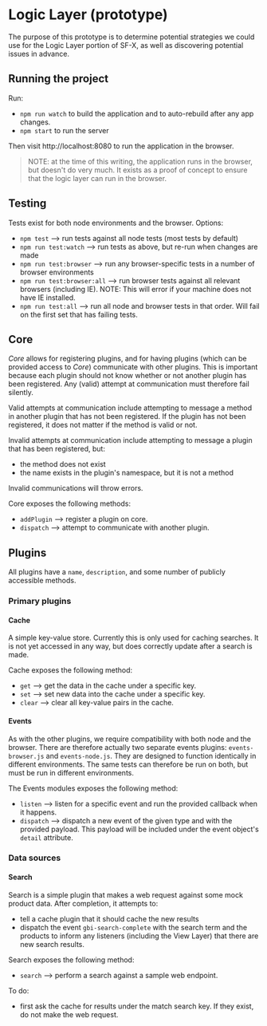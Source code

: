 
# Logic Layer (prototype)

The purpose of this prototype is to determine potential strategies we could use for the Logic Layer portion of SF-X, as well as discovering potential issues in advance.

## Running the project

Run:

* `npm run watch` to build the application and to auto-rebuild after any app changes.
* `npm start` to run the server

Then visit http://localhost:8080 to run the application in the browser.

> NOTE: at the time of this writing, the application runs in the browser, but doesn't do very much. It exists as a proof of concept to ensure that the logic layer can run in the browser.


## Testing

Tests exist for both node environments and the browser. Options:

* `npm test` --> run tests against all node tests (most tests by default)
* `npm run test:watch` --> run tests as above, but re-run when changes are made
* `npm run test:browser` --> run any browser-specific tests in a number of browser environments
* `npm run test:browser:all` --> run browser tests against all relevant browsers (including IE). NOTE: This will error if your machine does not have IE installed.
* `npm run test:all` --> run all node and browser tests in that order. Will fail on the first set that has failing tests.

## Core

_Core_ allows for registering plugins, and for having plugins (which can be provided access to _Core_) communicate with other plugins. This is important because each plugin should not know whether or not another plugin has been registered. Any (valid) attempt at communication must therefore fail silently.

Valid attempts at communication include attempting to message a method in another plugin that has not been registered. If the plugin has not been registered, it does not matter if the method is valid or not.

Invalid attempts at communication include attempting to message a plugin that has been registered, but:
* the method does not exist
* the name exists in the plugin's namespace, but it is not a method

Invalid communications will throw errors.

Core exposes the following methods:
* `addPlugin` --> register a plugin on core.
* `dispatch` --> attempt to communicate with another plugin.

## Plugins

All plugins have a `name`, `description`, and some number of publicly accessible methods.

### Primary plugins

#### Cache

A simple key-value store. Currently this is only used for caching searches. It is not yet accessed in any way, but does correctly update after a search is made.

Cache exposes the following method:
* `get` --> get the data in the cache under a specific key.
* `set` --> set new data into the cache under a specific key.
* `clear` --> clear all key-value pairs in the cache.

#### Events

As with the other plugins, we require compatibility with both node and the browser. There are therefore actually two separate events plugins: `events-browser.js` and `events-node.js`. They are designed to function identically in different environments. The same tests can therefore be run on both, but must be run in different environments.

The Events modules exposes the following method:
* `listen` --> listen for a specific event and run the provided callback when it happens.
* `dispatch` --> dispatch a new event of the given type and with the provided payload. This payload will be included under the event object's `detail` attribute.


### Data sources

#### Search

Search is a simple plugin that makes a web request against some mock product data. After completion, it attempts to:

* tell a cache plugin that it should cache the new results
* dispatch the event `gbi-search-complete` with the search term and the products to inform any listeners (including the View Layer) that there are new search results.

Search exposes the following method:
* `search` --> perform a search against a sample web endpoint.

To do:
* first ask the cache for results under the match search key. If they exist, do not make the web request.
